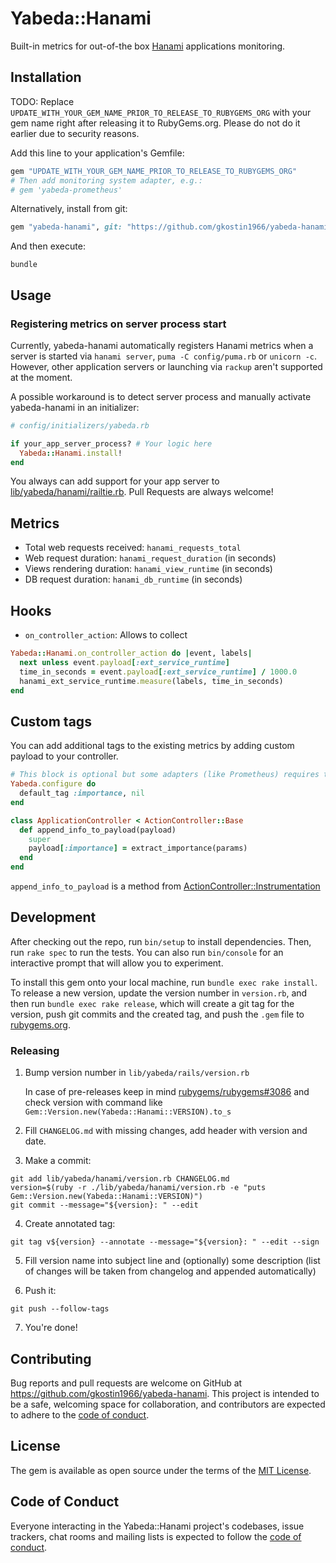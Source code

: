 # Yabeda::Hanami

Built-in metrics for out-of-the box [Hanami](https://hanamirb.org/) applications monitoring.

## Installation

TODO: Replace `UPDATE_WITH_YOUR_GEM_NAME_PRIOR_TO_RELEASE_TO_RUBYGEMS_ORG` with your gem name right after releasing it to RubyGems.org. Please do not do it earlier due to security reasons. 



Add this line to your application's Gemfile:

```ruby
gem "UPDATE_WITH_YOUR_GEM_NAME_PRIOR_TO_RELEASE_TO_RUBYGEMS_ORG"
# Then add monitoring system adapter, e.g.:
# gem 'yabeda-prometheus'
```

Alternatively, install from git:
```ruby
gem "yabeda-hanami", git: "https://github.com/gkostin1966/yabeda-hanami.git", branch: "main"
```
And then execute:

```shell
bundle
```

## Usage

### Registering metrics on server process start

Currently, yabeda-hanami automatically registers Hanami metrics when a server is started via `hanami server`, `puma -C config/puma.rb` or `unicorn -c`. However, other application servers or launching via `rackup` aren't supported at the moment.

A possible workaround is to detect server process and manually activate yabeda-hanami in an initializer:

```ruby
# config/initializers/yabeda.rb

if your_app_server_process? # Your logic here
  Yabeda::Hanami.install!
end
```
You always can add support for your app server to [lib/yabeda/hanami/railtie.rb](https://github.com/gkostin1966/yabeda-hanami/blob/master/lib/yabeda/hanami/railtie.rb). Pull Requests are always welcome!

## Metrics

* Total web requests received: `hanami_requests_total`
* Web request duration: `hanami_request_duration` (in seconds)
* Views rendering duration: `hanami_view_runtime` (in seconds)
* DB request duration: `hanami_db_runtime` (in seconds)

## Hooks

* `on_controller_action`: Allows to collect

```ruby
Yabeda::Hanami.on_controller_action do |event, labels|
  next unless event.payload[:ext_service_runtime]
  time_in_seconds = event.payload[:ext_service_runtime] / 1000.0
  hanami_ext_service_runtime.measure(labels, time_in_seconds)
end
```

## Custom tags

You can add additional tags to the existing metrics by adding custom payload to your controller.

```ruby
# This block is optional but some adapters (like Prometheus) requires that all tags should be declared in advance
Yabeda.configure do
  default_tag :importance, nil
end

class ApplicationController < ActionController::Base
  def append_info_to_payload(payload)
    super
    payload[:importance] = extract_importance(params)
  end
end
```

`append_info_to_payload` is a method from [ActionController::Instrumentation](https://api.rubyonrails.org/classes/ActionController/Instrumentation.html#method-i-append_info_to_payload)

## Development

After checking out the repo, run `bin/setup` to install dependencies. Then, run `rake spec` to run the tests. You can also run `bin/console` for an interactive prompt that will allow you to experiment.

To install this gem onto your local machine, run `bundle exec rake install`. To release a new version, update the version number in `version.rb`, and then run `bundle exec rake release`, which will create a git tag for the version, push git commits and the created tag, and push the `.gem` file to [rubygems.org](https://rubygems.org).

### Releasing

1. Bump version number in `lib/yabeda/rails/version.rb` 

   In case of pre-releases keep in mind [rubygems/rubygems#3086](https://github.com/rubygems/rubygems/issues/3086) and check version with command like `Gem::Version.new(Yabeda::Hanami::VERSION).to_s`


2. Fill `CHANGELOG.md` with missing changes, add header with version and date.


3. Make a commit:
```shell
git add lib/yabeda/hanami/version.rb CHANGELOG.md
version=$(ruby -r ./lib/yabeda/hanami/version.rb -e "puts Gem::Version.new(Yabeda::Hanami::VERSION)")
git commit --message="${version}: " --edit
```


4. Create annotated tag:
```shell
git tag v${version} --annotate --message="${version}: " --edit --sign
```


5. Fill version name into subject line and (optionally) some description (list of changes will be taken from changelog and appended automatically)


6. Push it:
```shell
git push --follow-tags
```

7. You're done!

## Contributing

Bug reports and pull requests are welcome on GitHub at https://github.com/gkostin1966/yabeda-hanami. This project is intended to be a safe, welcoming space for collaboration, and contributors are expected to adhere to the [code of conduct](https://github.com/gkostin1966/yabeda-hanami/blob/main/CODE_OF_CONDUCT.md).

## License

The gem is available as open source under the terms of the [MIT License](https://opensource.org/licenses/MIT).

## Code of Conduct

Everyone interacting in the Yabeda::Hanami project's codebases, issue trackers, chat rooms and mailing lists is expected to follow the [code of conduct](https://github.com/gkostin1966/yabeda-hanami/blob/main/CODE_OF_CONDUCT.md).
